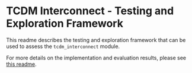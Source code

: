 # TCDM Interconnect - Testing and Exploration Framework

This readme describes the testing and exploration framework that can be used to assess the `tcdm_interconnect` module.

For more details on the implementation and evaluation results, please see [this readme]().